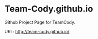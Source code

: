 Team-Cody.github.io
===================

Github Project Page for TeamCody.

URL: http://team-cody.github.io/
